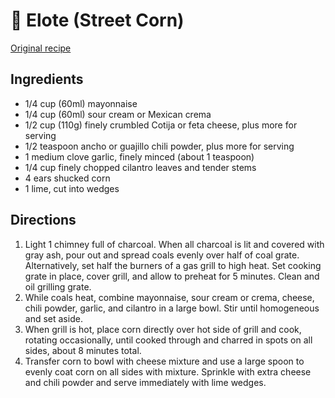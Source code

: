 # 🌽 Elote (Street Corn)

[Original recipe](https://www.seriouseats.com/recipes/2013/07/mexican-street-corn-elotes-recipe.html)

## Ingredients

- 1/4 cup (60ml) mayonnaise
- 1/4 cup (60ml) sour cream or Mexican crema
- 1/2 cup (110g) finely crumbled Cotija or feta cheese, plus more for serving
- 1/2 teaspoon ancho or guajillo chili powder, plus more for serving
- 1 medium clove garlic, finely minced (about 1 teaspoon)
- 1/4 cup finely chopped cilantro leaves and tender stems
- 4 ears shucked corn
- 1 lime, cut into wedges

## Directions

1. Light 1 chimney full of charcoal. When all charcoal is lit and covered with
   gray ash, pour out and spread coals evenly over half of coal grate.
   Alternatively, set half the burners of a gas grill to high heat. Set cooking
   grate in place, cover grill, and allow to preheat for 5 minutes. Clean and
   oil grilling grate.
2. While coals heat, combine mayonnaise, sour cream or crema, cheese, chili
   powder, garlic, and cilantro in a large bowl. Stir until homogeneous and set
   aside.
3. When grill is hot, place corn directly over hot side of grill and cook,
   rotating occasionally, until cooked through and charred in spots on all
   sides, about 8 minutes total.
4. Transfer corn to bowl with cheese mixture and use a large spoon to evenly
   coat corn on all sides with mixture. Sprinkle with extra cheese and chili
   powder and serve immediately with lime wedges.
